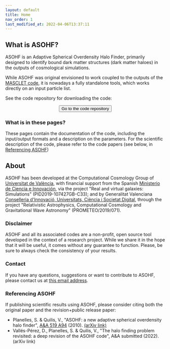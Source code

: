 ```yaml
---
layout: default
title: Home
nav_order: 1
last_modified_at: 2022-04-06T13:37:11
---
```


## What is ASOHF?

ASOHF is an Adaptive Spherical Overdensity Halo Finder, primarily designed to identify bound dark matter structures (dark matter haloes) in the outputs of cosmological simulations.

While ASOHF was original envisioned to work coupled to the outputs of the [MASCLET code](https://academic.oup.com/mnras/article/352/4/1426/1077772), it is nowadays a fully standalone tools, which works directly on an input particle list.

See the code repository for downloading the code:

<center><button type="button" name="button" class="btn" onclick="location.href='https://github.com/dvallesp/ASOHF';">Go to the code repository</button></center>

### What is in these pages?

These pages contain the documentation of the code, including the input/output formats and a description on the parameters. For the scientific description of the code, please refer to the code papers (see below, in [Referencing ASOHF](#referencing-asohf))

## About

ASOHF has been developed at the Computational Cosmology Group of [Universitat de València](https://www.uv.es), with financial support from the Spanish [Ministerio de Ciencia e Innovación](https://www.ciencia.gob.es/), via the project "Real and virtual galaxies: Simulations" (PID2019-107427GB-C33); and by Generalitat Valenciana [Conselleria d'Innovació, Universitats, Ciència i Societat Digital](https://innova.gva.es/es/web/ciencia), through the project "Relativistic Astrophysics, Computational Cosmology and Gravitational Wave Astronomy" (PROMETEO/2019/071).

### Disclaimer

ASOHF and all its associated codes are a non-profit, open source tool developed in the context of a research project. While we share it in the hope that it will be useful, it comes without any guarantee to function. Please, be sure to always check the consistency of your results.

### Contact

If you have any questions, suggestions or want to contribute to ASOHF, please contact us at [this email address](mailto:david.valles-perez@uv.es).

### Referencing ASOHF

If publishing scientific results using ASOHF, please consider citing both the original paper and the revision+public release paper:

- Planelles, S. & Quilis, V., "ASOHF: a new adaptive spherical overdensity halo finder", [A&A 519 A94](https://www.aanda.org/articles/aa/full_html/2010/11/aa14214-10/aa14214-10.html) (2010). [(arXiv link)](https://arxiv.org/abs/1006.3205)
- Vallés-Pérez, D., Planelles, S. & Quilis, V., "The halo finding problem revisited: a deep revision of the ASOHF code", A&A submitted (2022). (arXiv link)
